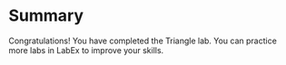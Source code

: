 # Summary

Congratulations! You have completed the Triangle lab. You can practice more labs in LabEx to improve your skills.

